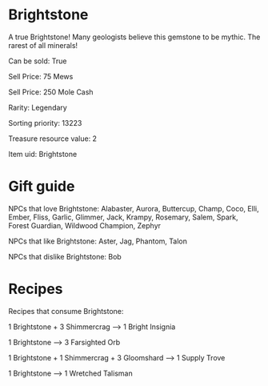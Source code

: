 # Brightstone

A true Brightstone! Many geologists believe this gemstone to be mythic. The rarest of all minerals!

Can be sold: True

Sell Price: 75 Mews

Sell Price: 250 Mole Cash

Rarity: Legendary

Sorting priority: 13223

Treasure resource value: 2

Item uid: Brightstone

# Gift guide

NPCs that love Brightstone: Alabaster, Aurora, Buttercup, Champ, Coco, Elli, Ember, Fliss, Garlic, Glimmer, Jack, Krampy, Rosemary, Salem, Spark, Forest Guardian, Wildwood Champion, Zephyr

NPCs that like Brightstone: Aster, Jag, Phantom, Talon

NPCs that dislike Brightstone: Bob

# Recipes

Recipes that consume Brightstone:

1 Brightstone + 3 Shimmercrag --> 1 Bright Insignia

1 Brightstone --> 3 Farsighted Orb

1 Brightstone + 1 Shimmercrag + 3 Gloomshard --> 1 Supply Trove

1 Brightstone --> 1 Wretched Talisman